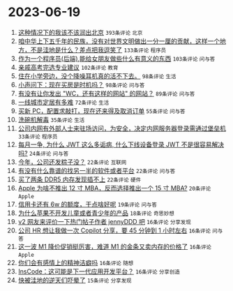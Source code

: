 # 2023-06-19

1. [这种情况下的我该不该润出北京](https://www.v2ex.com/t/949869) `393条评论` `北京`
1. [咱中华上下五千年的民族，没有对世界文明做出一分一厘的贡献，这样一个地方，不是洼地是什么？差点把我逗笑了](https://www.v2ex.com/t/950040) `133条评论` `程序员`
1. [作为一个程序员(后端),能给女朋友做些什么有意义的东西](https://www.v2ex.com/t/949892) `103条评论` `问与答`
1. [亲戚高考完选专业建议](https://www.v2ex.com/t/949829) `102条评论` `教育`
1. [住在小学旁边，没个降噪耳机真的活不下去。](https://www.v2ex.com/t/949849) `98条评论` `生活`
1. [小声问下：现在买房是时机吗？](https://www.v2ex.com/t/949988) `98条评论` `问与答`
1. [有没有让你发出 "WC，还有这样的网站" 的网站？](https://www.v2ex.com/t/949936) `89条评论` `问与答`
1. [一线城市定居有多难](https://www.v2ex.com/t/949914) `72条评论` `生活`
1. [买新 PC，配置求敲打，现在还来得及取消订单](https://www.v2ex.com/t/949827) `55条评论` `问与答`
1. [洗碗机解毒](https://www.v2ex.com/t/949905) `35条评论` `生活`
1. [公司内网有外部人士来驻场访问，为安全，决定内网服务器登录需通过堡垒机](https://www.v2ex.com/t/950010) `33条评论` `程序员`
1. [每月一争, 为什么 JWT 这么多诟病, 什么下线设备登录 JWT 不是很容易解决吗?](https://www.v2ex.com/t/949924) `24条评论` `问与答`
1. [今年，公司还发粽子没？](https://www.v2ex.com/t/949889) `22条评论` `互联网`
1. [有没有什么靠谱的找另一半的软件或者平台](https://www.v2ex.com/t/949882) `22条评论` `问与答`
1. [买了两条 DDR5 内存发现插不上](https://www.v2ex.com/t/949852) `22条评论` `硬件`
1. [Apple 为啥不推出 12 寸 MBA，反而选择推出一个 15 寸 MBA?](https://www.v2ex.com/t/950073) `20条评论` `Apple`
1. [信用卡还有 6w 的额度，干点啥好呢](https://www.v2ex.com/t/949975) `19条评论` `问与答`
1. [为什么苹果不开发儿童或者青少年的产品](https://www.v2ex.com/t/949952) `18条评论` `奇思妙想`
1. [v2 网友来评价一下热门帖子作者 jennyDDD 吧](https://www.v2ex.com/t/950116) `16条评论` `分享发现`
1. [公司 HR 想让我做一次 Copilot 分享，要 45 分钟到 1 小时左右](https://www.v2ex.com/t/950044) `16条评论` `问与答`
1. [这一波 M1 降价促销挺厉害，难道 M1 的金条又卖内存的价格了](https://www.v2ex.com/t/950029) `16条评论` `Apple`
1. [你们会有感情上的精神洁癖吗](https://www.v2ex.com/t/949883) `16条评论` `随想`
1. [InsCode：这可能是下一代应用开发平台？](https://www.v2ex.com/t/949873) `16条评论` `分享创造`
1. [快被洼地的逆天们吓晕了](https://www.v2ex.com/t/950117) `15条评论` `分享发现`

